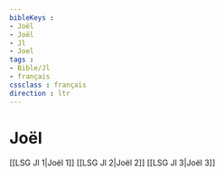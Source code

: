 ```yaml
---
bibleKeys : 
- Joël
- Joël
- Jl
- Joel
tags : 
- Bible/Jl
- français
cssclass : français
direction : ltr
---
```


# Joël

[[LSG Jl 1|Joël 1]]
[[LSG Jl 2|Joël 2]]
[[LSG Jl 3|Joël 3]]
